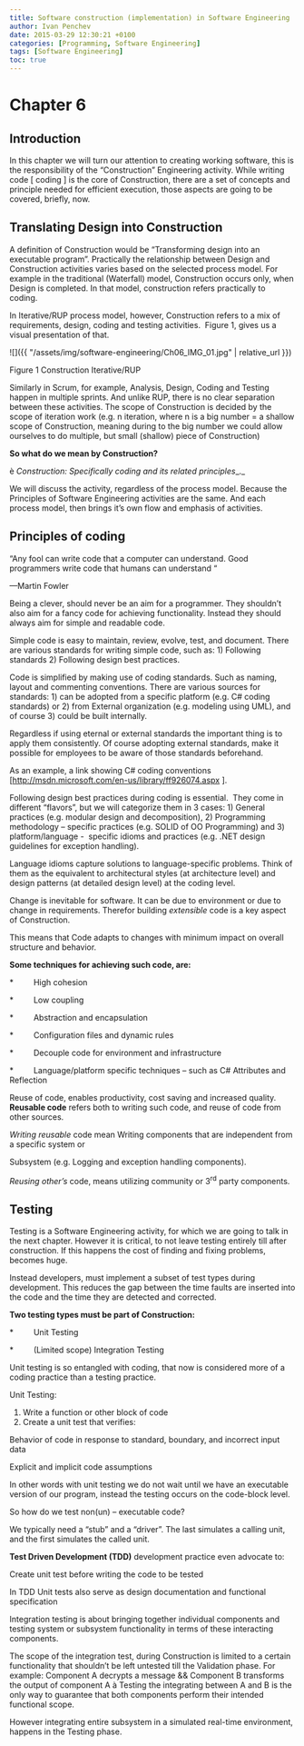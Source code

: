 ```yaml
---
title: Software construction (implementation) in Software Engineering
author: Ivan Penchev
date: 2015-03-29 12:30:21 +0100
categories: [Programming, Software Engineering]
tags: [Software Engineering]
toc: true
---
```

# Chapter 6

## Introduction

In this chapter we will turn our attention to creating working software, this is the responsibility of the “Construction” Engineering activity. While writing code [ coding ] is the core of Construction, there are a set of concepts and principle needed for efficient execution, those aspects are going to be covered, briefly, now.

## Translating Design into Construction

A definition of Construction would be “Transforming design into an executable program”. Practically the relationship between Design and Construction activities varies based on the selected process model. For example in the traditional (Waterfall) model, Construction occurs only, when Design is completed. In that model, construction refers practically to coding.

In Iterative/RUP process model, however, Construction refers to a mix of requirements, design, coding and testing activities.  Figure 1, gives us a visual presentation of that.

![]({{ "/assets/img/software-engineering/Ch06_IMG_01.jpg" | relative_url }})

Figure 1 Construction Iterative/RUP

Similarly in Scrum, for example, Analysis, Design, Coding and Testing happen in multiple sprints. And unlike RUP, there is no clear separation between these activities. The scope of Construction is decided by the scope of iteration work (e.g. n iteration, where n is a big number = a shallow scope of Construction, meaning during to the big number we could allow ourselves to do multiple, but small (shallow) piece of Construction)

**So what do we mean by Construction?**

è _Construction: Specifically coding and its related principles__._

We will discuss the activity, regardless of the process model. Because the Principles of Software Engineering activities are the same. And each process model, then brings it’s own flow and emphasis of activities.

## Principles of coding

“Any fool can write code that a computer can understand. Good programmers write code that humans can understand “

—Martin Fowler

Being a clever, should never be an aim for a programmer. They shouldn’t also aim for a fancy code for achieving functionality. Instead they should always aim for simple and readable code.

Simple code is easy to maintain, review, evolve, test, and document. There are various standards for writing simple code, such as: 1) Following standards 2) Following design best practices.

Code is simplified by making use of coding standards. Such as naming, layout and commenting conventions. There are various sources for standards: 1) can be adopted from a specific platform (e.g. C# coding standards) or 2) from External organization (e.g. modeling using UML), and of course 3) could be built internally.

Regardless if using eternal or external standards the important thing is to apply them consistently. Of course adopting external standards, make it possible for employees to be aware of those standards beforehand.

As an example, a link showing C# coding conventions [http://msdn.microsoft.com/en-us/library/ff926074.aspx ].

Following design best practices during coding is essential.  They come in different “flavors”, but we will categorize them in 3 cases: 1) General practices (e.g. modular design and decomposition), 2) Programming methodology – specific practices (e.g. SOLID of OO Programming) and 3) platform/language -  specific idioms and practices (e.g. .NET design guidelines for exception handling).

Language idioms capture solutions to language-specific problems. Think of them as the equivalent to architectural styles (at architecture level) and design patterns (at detailed design level) at the coding level.

Change is inevitable for software. It can be due to environment or due to change in requirements. Therefor building _extensible_ code is a key aspect of Construction.

This means that Code adapts to changes with minimum impact on overall structure and behavior.

**Some techniques for achieving such code, are:**

*         High cohesion

*         Low coupling

*         Abstraction and encapsulation

*         Configuration files and dynamic rules

*         Decouple code for environment and infrastructure

*         Language/platform specific techniques – such as C# Attributes and Reflection

Reuse of code, enables productivity, cost saving and increased quality. **Reusable code** refers both to writing such code, and reuse of code from other sources.

_Writing reusable_ code mean Writing components that are independent from a specific system or

Subsystem (e.g. Logging and exception handling components).

_Reusing other’s_ code, means utilizing community or 3<sup>rd</sup> party components.

## Testing

Testing is a Software Engineering activity, for which we are going to talk in the next chapter. However it is critical, to not leave testing entirely till after construction. If this happens the cost of finding and fixing problems, becomes huge.

Instead developers, must implement a subset of test types during development. This reduces the gap between the time faults are inserted into the code and the time they are detected and corrected.

**Two testing types must be part of Construction:**

*         Unit Testing

*         (Limited scope) Integration Testing

Unit testing is so entangled with coding, that now is considered more of a coding practice than a testing practice.

Unit Testing:

1. Write a function or other block of code
2. Create a unit test that verifies:

Behavior of code in response to standard, boundary, and incorrect input data

Explicit and implicit code assumptions

In other words with unit testing we do not wait until we have an executable version of our program, instead the testing occurs on the code-block level.

So how do we test non(un) – executable code?

We typically need a “stub” and a “driver”. The last simulates a calling unit, and the first simulates the called unit.

**Test Driven Development (TDD)** development practice even advocate to:

Create unit test before writing the code to be tested

In TDD Unit tests also serve as design documentation and functional specification

Integration testing is about bringing together individual components and testing system or subsystem functionality in terms of these interacting components.

The scope of the integration test, during Construction is limited to a certain functionality that shouldn’t be left untested till the Validation phase. For example: Component A decrypts a message && Component B transforms the output of component A à Testing the integrating between A and B is the only way to guarantee that both components perform their intended functional scope.

However integrating entire subsystem in a simulated real-time environment, happens in the Testing phase.